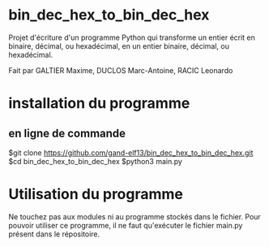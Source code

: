 # bin_dec_hex_to_bin_dec_hex
Projet d'écriture d'un programme Python qui transforme un entier écrit en binaire, décimal, ou hexadécimal, en un entier binaire, décimal, ou hexadécimal.

Fait par GALTIER Maxime, DUCLOS Marc-Antoine, RACIC Leonardo

# installation du programme

## en ligne de commande

$git clone https://github.com/gand-elf13/bin_dec_hex_to_bin_dec_hex.git
$cd bin_dec_hex_to_bin_dec_hex
$python3 main.py

# Utilisation du programme
Ne touchez pas aux modules ni au programme stockés dans le fichier.
Pour pouvoir utiliser ce programme, il ne faut qu'exécuter le fichier main.py présent dans le répositoire.
